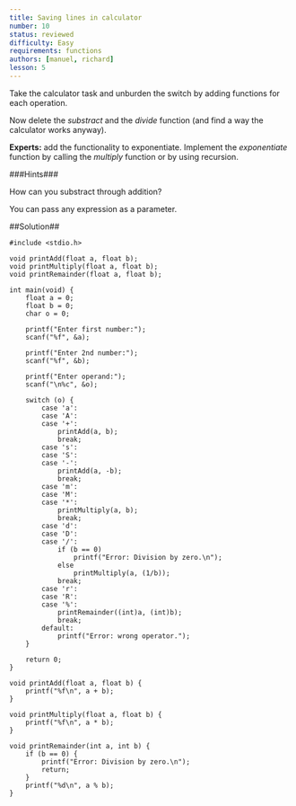 ```yaml
---
title: Saving lines in calculator
number: 10
status: reviewed
difficulty: Easy
requirements: functions
authors: [manuel, richard]
lesson: 5
---
```


Take the calculator task and unburden the switch by adding functions for each operation.

Now delete the *substract* and the *divide* function (and find a way the calculator works anyway).

**Experts:** add the functionality to exponentiate. Implement the *exponentiate* function by calling the *multiply* function or by using recursion.

###Hints###

How can you substract through addition?

You can pass any expression as a parameter.

##Solution##


    #include <stdio.h>

    void printAdd(float a, float b);
    void printMultiply(float a, float b);
    void printRemainder(float a, float b);

    int main(void) {
        float a = 0;
        float b = 0;
        char o = 0;

        printf("Enter first number:");
        scanf("%f", &a);

        printf("Enter 2nd number:");
        scanf("%f", &b);

        printf("Enter operand:");
        scanf("\n%c", &o);

        switch (o) {
            case 'a':
            case 'A':
            case '+':
                printAdd(a, b);
                break;
            case 's':
            case 'S':
            case '-':
                printAdd(a, -b);
                break;
            case 'm':
            case 'M':
            case '*':
                printMultiply(a, b);
                break;
            case 'd':
            case 'D':
            case '/':
                if (b == 0)
                    printf("Error: Division by zero.\n");
                else
                    printMultiply(a, (1/b));
                break;
            case 'r':
            case 'R':
            case '%':
                printRemainder((int)a, (int)b);
                break;
            default:
                printf("Error: wrong operator.");
        }

        return 0;
    }

    void printAdd(float a, float b) {
        printf("%f\n", a + b);
    }

    void printMultiply(float a, float b) {
        printf("%f\n", a * b);
    }

    void printRemainder(int a, int b) {
        if (b == 0) {
            printf("Error: Division by zero.\n");
            return;
        }
        printf("%d\n", a % b);
    }
